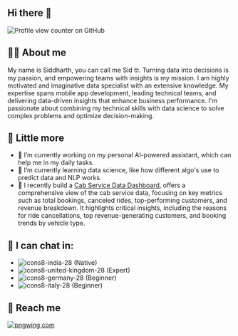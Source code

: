 ## Hi there 👋 

![Profile view counter on GitHub](https://komarev.com/ghpvc/?username=Siddharth3)


## 🙋‍♂️ About me
My name is Siddharth, you can call me Sid 🤓. Turning data into decisions is my passion, and empowering teams with insights is my mission. I am highly motivated and imaginative data specialist with an extensive knowledge. 
My expertise spans mobile app development, leading technical teams, and delivering data-driven insights that enhance business performance. I'm passionate about combining my technical skills with data science to solve complex problems and optimize decision-making.


## 🫣 Little more
- 🔭 I’m currently working on my personal AI-powered assistant, which can help me in my daily tasks.
- 🌱 I’m currently learning data science, like how different algo's use to predict data and NLP works.
- 🤔 I recently build a [Cab Service Data Dashboard](https://github.com/Siddharth3/CabServiceDataAnalysis), offers a comprehensive view of the cab service data, focusing on key metrics such as total bookings, canceled rides, top-performing customers, and revenue breakdown. It highlights critical insights, including the reasons for ride cancellations, top revenue-generating customers, and booking trends by vehicle type.


## 💬 I can chat in:
- ![icons8-india-28](https://github.com/user-attachments/assets/a5aafcc2-c643-4361-8fd7-df3a5ac5e361) (Native)
- ![icons8-united-kingdom-28](https://github.com/user-attachments/assets/2d2027d4-e4e8-4a26-bd43-8af16de030e2) (Expert)
- ![icons8-germany-28](https://github.com/user-attachments/assets/3e12050e-6feb-4ac6-a853-f9f9a4ee4fca) (Beginner)
- ![icons8-italy-28](https://github.com/user-attachments/assets/c33b5c98-6f37-4770-a96f-a4e6abc2fe62) (Beginner)


## 🫣 Reach me
[![pngwing com](https://github.com/user-attachments/assets/16453f53-d59f-4e4c-a10e-5958922d1cad)](mailto:sidd.sahni3@gmail.com)
<!--
**Siddharth3/Siddharth3** is a ✨ _special_ ✨ repository because its `README.md` (this file) appears on your GitHub profile.

Here are some ideas to get you started:

- 🔭 I’m currently working on ...
- 🌱 I’m currently learning ...
- 👯 I’m looking to collaborate on ...
- 🤔 I’m looking for help with ...
- 💬 Ask me about ...
- 📫 How to reach me: ...
- 😄 Pronouns: ...
- ⚡ Fun fact: ...
-->
